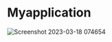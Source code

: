 # Myapplication
![Screenshot 2023-03-18 074654](https://user-images.githubusercontent.com/90090011/226078010-39a74dfc-5f47-4857-b755-ac27a580a785.png)
